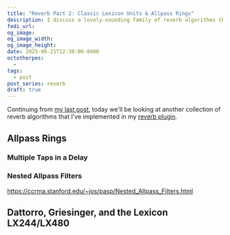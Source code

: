 ```yaml
---
title: "Reverb Part 2: Classic Lexicon Units & Allpass Rings"
description: I discuss a lovely-sounding family of reverb algorithms that appears in the classic Lexicon 224/480 units, among many other places
fedi_url: 
og_image: 
og_image_width: 
og_image_height: 
date: 2025-06-21T12:30:00-0400
octothorpes:
  - 
tags:
  - post
post_series: reverb
draft: true
---
```


<link rel="stylesheet" type="text/css" href="/styles/notes-photos.css">

<link rel="stylesheet" type="text/css" href="/styles/code/prism-dracula.css" />
<link rel="stylesheet" type="text/css" href="/styles/code/code-tweaks.css" />

<link rel="stylesheet" type="text/css" href="/styles/math/katex.min.css" />

Continuing from [my last post](/posts/2025/06/reverb-part-1), today we'll be looking at another collection of reverb algorithms that I've implemented in my [reverb plugin](https://github.com/reillypascal/RSAlgorithmicVerb/releases).

## Allpass Rings

### Multiple Taps in a Delay

### Nested Allpass Filters

https://ccrma.stanford.edu/~jos/pasp/Nested_Allpass_Filters.html

## Dattorro, Griesinger, and the Lexicon LX244/LX480